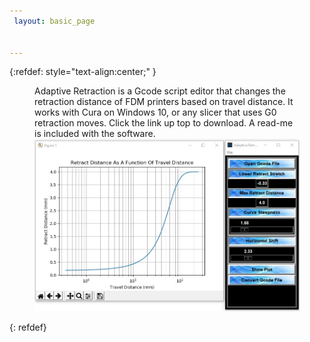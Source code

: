 ```yaml
---
 layout: basic_page


---
```


{:refdef: style="text-align:center;" }
<figure>

  <figcaption>Adaptive Retraction is a Gcode script editor that changes the retraction distance of FDM printers based on travel distance. It works with Cura on Windows 10, or any slicer that uses G0 retraction moves. Click the link up top to download. A read-me is included with the software.
  </figcaption>
  <img src="/Images/AR_pic.jpg" class="normal" />

</figure>
{: refdef}

